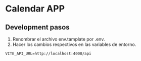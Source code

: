 # Calendar APP

## Development pasos

1. Renombrar el archivo env.tamplate por .env.
2. Hacer los cambios respectivos en las variables de entorno.

```
VITE_API_URL=http://localhost:4000/api

```
